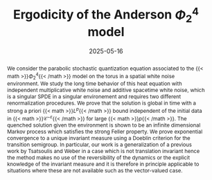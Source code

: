 ---
title: "Ergodicity of the Anderson $Φ^4_2$ model"
authors:
- H. Eulry
- A. Mouzard
date: "2025-05-16"
doi: ""

# Publication type.
# Accepts a single type but formatted as a YAML list (for Hugo requirements).
# Enter a publication type from the CSL standard.
publication_types: ["article"]

# Publication name and optional abbreviated publication name.
publication: ""
publication_short: ""

abstract: We consider the parabolic stochastic quantization equation associated to the {{< math >}}$\Phi^4_2${{< /math >}} model on the torus in a spatial white noise environment. We study the long time behavior of this heat equation with independent multiplicative white noise and additive spacetime white noise, which is a singular SPDE in a singular environement and requires two different renormalization procedures. We prove that the solution is global in time with a strong a priori {{< math >}}$L^p${{< /math >}} bound independent of the initial data in {{< math >}}$\mathcal{C}^{-\varepsilon}${{< /math >}} for large {{< math >}}$p${{< /math >}}. The quenched solution given the environment is shown to be an infinite dimensional Markov process which satisfies the strong Feller property. We prove exponential convergence to a unique invariant measure using a Doeblin criterion for the transition semigroup. In particular, our work is a generalization of a previous work by Tsatsoulis and Weber in a case which is not translation invariant hence the method makes no use of the reversibility of the dynamics or the explicit knowledge of the invariant measure and it is therefore in principle applicable to situations where these are not available such as the vector-valued case. 

 

# Summary. An optional shortened abstract.
summary: We consider the parabolic stochastic quantization equation associated to the $\Phi^4_2$ model on the torus in a spatial white noise environment. We study the long time behavior of this heat equation with independent multiplicative white noise and additive spacetime white noise and prove convergence towards a unique invariant measure.

#featured: true

url_pdf: https://arxiv.org/abs/2505.11337

share: false
---